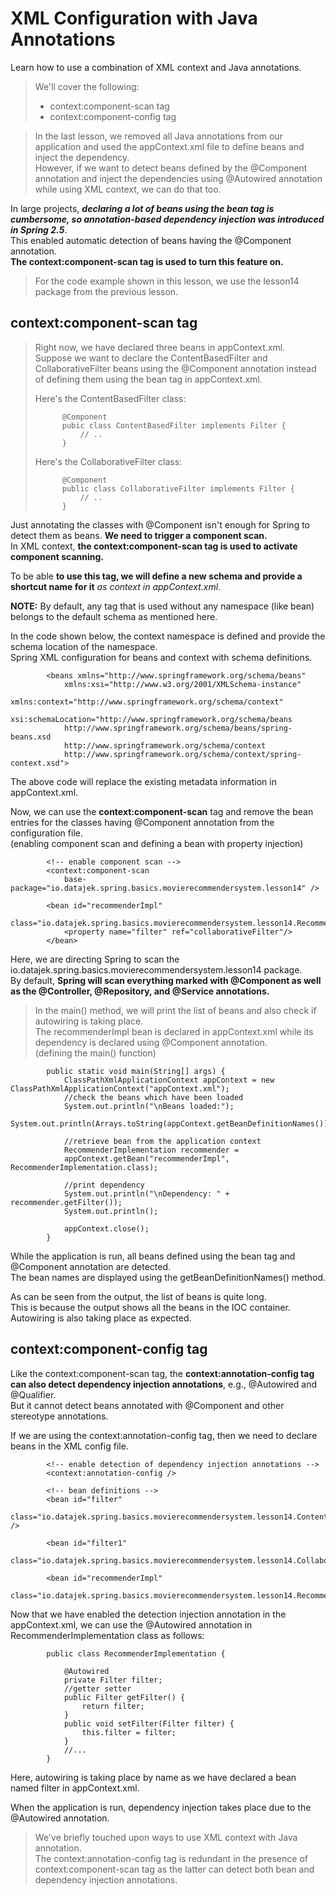 # XML Configuration with Java Annotations

Learn how to use a combination of XML context and Java annotations.

> We'll cover the following:
>
> - context:component-scan tag
> - context:component-config tag

> In the last lesson, we removed all Java annotations from our application and used the appContext.xml file to define beans and inject the dependency.  
>  However, if we want to detect beans defined by the @Component annotation and inject the dependencies using @Autowired annotation while using XML context, we can do that too.

In large projects, **_declaring a lot of beans using the bean tag is cumbersome, so annotation-based dependency injection was introduced in Spring 2.5_**.  
 This enabled automatic detection of beans having the @Component annotation.  
 **The context:component-scan tag is used to turn this feature on.**

> For the code example shown in this lesson, we use the lesson14 package from the previous lesson.

## context:component-scan tag

> Right now, we have declared three beans in appContext.xml.  
>  Suppose we want to declare the ContentBasedFilter and CollaborativeFilter beans using the @Component annotation instead of defining them using the bean tag in appContext.xml.
>
> Here's the ContentBasedFilter class:
>
>           @Component
>           pubic class ContentBasedFilter implements Filter {
>               // ..
>           }
>
> Here's the CollaborativeFilter class:
>
>           @Component
>           public class CollaborativeFilter implements Filter {
>               // ..
>           }

Just annotating the classes with @Component isn't enough for Spring to detect them as beans. **We need to trigger a component scan.**  
 In XML context, **the context:component-scan tag is used to activate component scanning.**

To be able **to use this tag, we will define a new schema and provide a shortcut name for it** _as context in appContext.xml_.

**NOTE:** By default, any tag that is used without any namespace (like bean) belongs to the default schema as mentioned here.

In the code shown below, the context namespace is defined and provide the schema location of the namespace.  
 Spring XML configuration for beans and context with schema definitions.

            <beans xmlns="http://www.springframework.org/schema/beans"
                xmlns:xsi="http://www.w3.org/2001/XMLSchema-instance"
                xmlns:context="http://www.springframework.org/schema/context"
                xsi:schemaLocation="http://www.springframework.org/schema/beans
                http://www.springframework.org/schema/beans/spring-beans.xsd
                http://www.springframework.org/schema/context
                http://www.springframework.org/schema/context/spring-context.xsd">

The above code will replace the existing metadata information in appContext.xml.

Now, we can use the **context:component-scan** tag and remove the bean entries for the classes having @Component annotation from the configuration file.  
 (enabling component scan and defining a bean with property injection)

            <!-- enable component scan -->
            <context:component-scan
                base-package="io.datajek.spring.basics.movierecommendersystem.lesson14" />

            <bean id="recommenderImpl"
                class="io.datajek.spring.basics.movierecommendersystem.lesson14.RecommenderImplementation">
                <property name="filter" ref="collaborativeFilter"/>
            </bean>

Here, we are directing Spring to scan the io.datajek.spring.basics.movierecommendersystem.lesson14 package.  
 By default, **Spring will scan everything marked with @Component as well as the @Controller, @Repository, and @Service annotations.**

> In the main() method, we will print the list of beans and also check if autowiring is taking place.  
>  The recommenderImpl bean is declared in appContext.xml while its dependency is declared using @Component annotation.  
>  (defining the main() function)

            public static void main(String[] args) {
                ClassPathXmlApplicationContext appContext = new ClassPathXmlApplicationContext("appContext.xml");
                //check the beans which have been loaded
                System.out.println("\nBeans loaded:");
                System.out.println(Arrays.toString(appContext.getBeanDefinitionNames()));

                //retrieve bean from the application context
                RecommenderImplementation recommender =
                appContext.getBean("recommenderImpl", RecommenderImplementation.class);

                //print dependency
                System.out.println("\nDependency: " + recommender.getFilter());
                System.out.println();

                appContext.close();
            }

While the application is run, all beans defined using the bean tag and @Component annotation are detected.  
 The bean names are displayed using the getBeanDefinitionNames() method.

As can be seen from the output, the list of beans is quite long.  
 This is because the output shows all the beans in the IOC container. Autowiring is also taking place as expected.

## context:component-config tag

Like the context:component-scan tag, the **context:annotation-config tag can also detect dependency injection annotations**, e.g., @Autowired and @Qualifier.  
 But it cannot detect beans annotated with @Component and other stereotype annotations.

If we are using the context:annotation-config tag, then we need to declare beans in the XML config file.

            <!-- enable detection of dependency injection annotations -->
            <context:annotation-config />

            <!-- bean definitions -->
            <bean id="filter"
            class="io.datajek.spring.basics.movierecommendersystem.lesson14.ContentBasedFilter" />

            <bean id="filter1"
            class="io.datajek.spring.basics.movierecommendersystem.lesson14.CollaborativeFilter"/>

            <bean id="recommenderImpl"
            class="io.datajek.spring.basics.movierecommendersystem.lesson14.RecommenderImplementation"/>

Now that we have enabled the detection injection annotation in the appContext.xml, we can use the @Autowired annotation in RecommenderImplementation class as follows:

            public class RecommenderImplementation {

                @Autowired
                private Filter filter;
                //getter setter
                public Filter getFilter() {
                    return filter;
                }
                public void setFilter(Filter filter) {
                    this.filter = filter;
                }
                //...
            }

Here, autowiring is taking place by name as we have declared a bean named filter in appContext.xml.

When the application is run, dependency injection takes place due to the @Autowired annotation.

> We've briefly touched upon ways to use XML context with Java annotation.  
>  The context:annotation-config tag is redundant in the presence of context:component-scan tag as the latter can detect both bean and dependency injection annotations.
